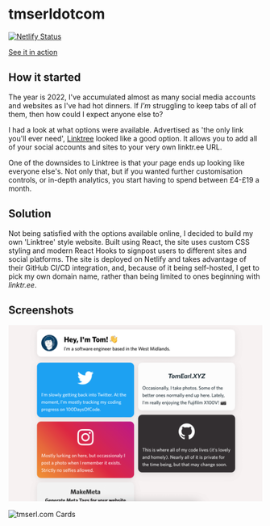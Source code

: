 # tmserldotcom

[![Netlify Status](https://api.netlify.com/api/v1/badges/8c11657d-bbf2-43bf-b7bf-ccdf630cf8c6/deploy-status)](https://app.netlify.com/sites/tmserlcom/deploys)

[See it in action](https://tmserl.com)

## How it started

The year is 2022, I've accumulated almost as many social media accounts and websites as I've had hot dinners. If _I'm_ struggling to keep tabs of all of them, then how could I expect anyone else to?

I had a look at what options were available. Advertised as 'the only link you'll ever need', [Linktree](https://linktr.ee) looked like a good option. It allows you to add all of your social accounts and sites to your very own linktr.ee URL.

One of the downsides to Linktree is that your page ends up looking like everyone else's. Not only that, but if you wanted further customisation controls, or in-depth analytics, you start having to spend between £4-£19 a month.

## Solution

Not being satisfied with the options available online, I decided to build my own 'Linktree' style website. Built using React, the site uses custom CSS styling and modern React Hooks to signpost users to different sites and social platforms. The site is deployed on Netlify and takes advantage of their GitHub CI/CD integration, and, because of it being self-hosted, I get to pick my own domain name, rather than being limited to ones beginning with _linktr.ee_.

## Screenshots

![tmserl.com Site](/README/tmserldotcom1.png)

![tmserl.com Cards](/README/tmserldotcom2.gif)
